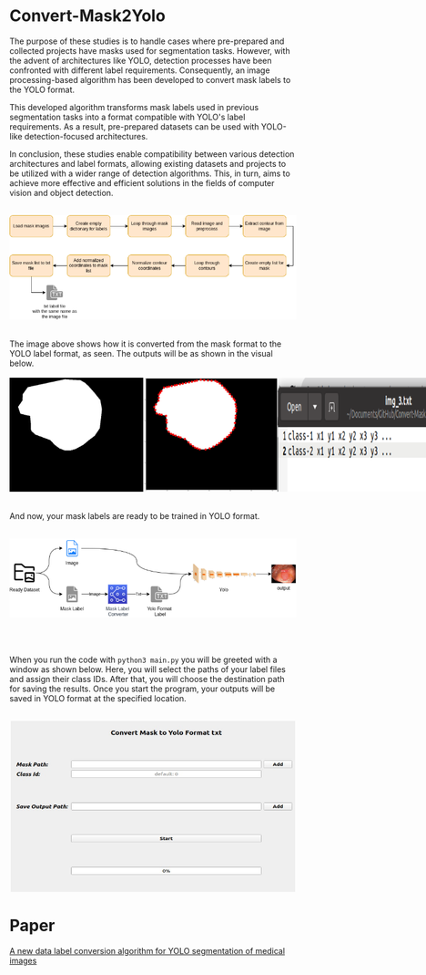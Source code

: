 # Convert-Mask2Yolo

 The purpose of these studies is to handle cases where pre-prepared and collected projects have masks used for segmentation tasks. However, with the advent of architectures like YOLO, detection processes have been confronted with different label requirements. Consequently, an image processing-based algorithm has been developed to convert mask labels to the YOLO format.

 This developed algorithm transforms mask labels used in previous segmentation tasks into a format compatible with YOLO's label requirements. As a result, pre-prepared datasets can be used with YOLO-like detection-focused architectures.
 
 In conclusion, these studies enable compatibility between various detection architectures and label formats, allowing existing datasets and projects to be utilized with a wider range of detection algorithms. This, in turn, aims to achieve more effective and efficient solutions in the fields of computer vision and object detection.
<br><br>
<p align="center">
  <img src="https://github.com/MehmetOKUYAR/Convert-Mask2Yolo/blob/main/images/diagram.png" alt="Görüntü Açıklaması">
</p>

<br>
 The image above shows how it is converted from the mask format to the YOLO label format, as seen. The outputs will be as shown in the visual below.
 <br><br>
<div style="display: flex;">
  <img src="https://github.com/MehmetOKUYAR/Convert-Mask2Yolo/blob/main/images/mask.jpg" alt="Görsel 1" width="250" height="200">
  <img src="https://github.com/MehmetOKUYAR/Convert-Mask2Yolo/blob/main/images/output.png" alt="Görsel 2" width="250" height="200">
  <img src="https://github.com/MehmetOKUYAR/Convert-Mask2Yolo/blob/main/images/output-txt.png" alt="Görsel 3" width="300" height="200">
</div>
<br><br>
And now, your mask labels are ready to be trained in YOLO format.
<br><br>
<p align="center">
  <img src="https://github.com/MehmetOKUYAR/Convert-Mask2Yolo/blob/main/images/labelconv.png" alt="Görüntü Açıklaması">
</p>
<br><br>

When you run the code with `python3 main.py` you will be greeted with a window as shown below. Here, you will select the paths of your label files and assign their class IDs. After that, you will choose the destination path for saving the results. Once you start the program, your outputs will be saved in YOLO format at the specified location.
<br><br>
<p align="center">
  <img src="https://github.com/MehmetOKUYAR/Convert-Mask2Yolo/blob/main/images/arayuz.jpeg" alt="Görüntü Açıklaması"width="500" height="300">
</p>

# Paper

[A new data label conversion algorithm for YOLO segmentation of medical images](https://link.springer.com/article/10.1140/epjs/s11734-024-01338-5)


